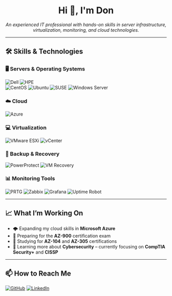 <h1 align="center">Hi 👋, I'm Don</h1>
<p align="center">
  <em>An experienced IT professional with hands-on skills in server infrastructure, virtualization, monitoring, and cloud technologies.</em>
</p>

---

## 🛠️ Skills & Technologies

### 🖥️ Servers & Operating Systems
![Dell](https://img.shields.io/badge/Dell-007DB8?style=flat&logo=dell&logoColor=white)
![HPE](https://img.shields.io/badge/HPE-00B388?style=flat&logo=hewlettpackardenterprise&logoColor=white)  
![CentOS](https://img.shields.io/badge/CentOS-262577?style=flat&logo=centos&logoColor=white)
![Ubuntu](https://img.shields.io/badge/Ubuntu-E95420?style=flat&logo=ubuntu&logoColor=white)
![SUSE](https://img.shields.io/badge/SUSE-0C322C?style=flat&logo=suse&logoColor=white)
![Windows Server](https://img.shields.io/badge/Windows_Server-0078D6?style=flat&logo=windows&logoColor=white)

### ☁️ Cloud
![Azure](https://img.shields.io/badge/Azure-0078D4?style=for-the-badge&logo=microsoftazure&logoColor=white)

### 💻 Virtualization
![VMware ESXi](https://img.shields.io/badge/VMware_ESXi-607078?style=flat&logo=vmware&logoColor=white)
![vCenter](https://img.shields.io/badge/vCenter-607078?style=flat&logo=vmware&logoColor=white)

### 🔄 Backup & Recovery
![PowerProtect](https://img.shields.io/badge/PowerProtect-007DB8?style=flat&logo=dell&logoColor=white)
![VM Recovery](https://img.shields.io/badge/VM--Recovery-0078D6?style=flat&logo=virtualbox&logoColor=white)

### 📊 Monitoring Tools
![PRTG](https://img.shields.io/badge/PRTG-0099CC?style=flat&logo=datadog&logoColor=white)
![Zabbix](https://img.shields.io/badge/Zabbix-CC0000?style=flat&logo=zabbix&logoColor=white)
![Grafana](https://img.shields.io/badge/Grafana-F46800?style=flat&logo=grafana&logoColor=white)
![Uptime Robot](https://img.shields.io/badge/Uptime-4ADE80?style=flat&logo=uptimerobot&logoColor=white)

---

## 📈 What I’m Working On

- 🌩️ Expanding my cloud skills in **Microsoft Azure**
- 🧪 Preparing for the **AZ-900** certification exam
- 📘 Studying for **AZ-104** and **AZ-305** certifications
- 🔐 Learning more about **Cybersecurity** – currently focusing on **CompTIA Security+** and **CISSP**

---

## 📫 How to Reach Me

[![GitHub](https://img.shields.io/badge/GitHub-181717?style=flat&logo=github&logoColor=white)](https://github.com/DoninicToretto)
[![LinkedIn](https://img.shields.io/badge/LinkedIn-0A66C2?style=flat&logo=linkedin&logoColor=white)](https://linkedin.com/in/)
